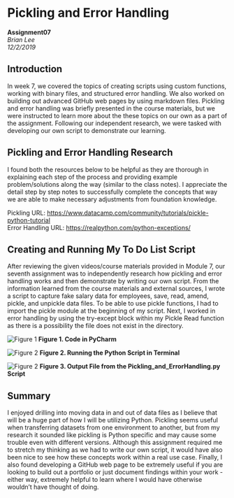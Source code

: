 # Pickling and Error Handling
**Assignment07**  
*Brian Lee*  
*12/2/2019*   

## Introduction
In week 7, we covered the topics of creating scripts using custom functions, working with binary files, and structured error handling. We also worked on building out advanced GitHub web pages by using markdown files. Pickling and error handling was briefly presented in the course materials, but we were instructed to learn more about the these topics on our own as a part of the assignment. Following our independent research, we were tasked with developing our own script to demonstrate our learning.

## Pickling and Error Handling Research
I found both the resources below to be helpful as they are thorough in explaining each step of the process and providing example problem/solutions along the way (similar to the class notes). I appreciate the detail step by step notes to successfully complete the concepts that way we are able to make necessary adjustments from foundation knowledge.

Pickling URL: https://www.datacamp.com/community/tutorials/pickle-python-tutorial  
Error Handling URL: https://realpython.com/python-exceptions/

## Creating and Running My To Do List Script
After reviewing the given videos/course materials provided in Module 7, our seventh assignment was to independently research how pickling and error handling works and then demonstrate by writing our own script. From the information learned from the course materials and external sources, I wrote a script to capture fake salary data for employees, save, read, amend, pickle, and unpickle data files. To be able to use pickle functions, I had to import the pickle module at the beginning of my script. Next, I worked in error handling by using the try-except block within my Pickle Read function as there is a possibility the file does not exist in the directory.

![Figure 1](https://bslee6555.github.io/IntroToProg-Python_Mod07/Screen%20Shot%202019-12-02%20at%2011.09.35%20AM.png "Figure 1")
**Figure 1. Code in PyCharm**

![Figure 2](https://bslee6555.github.io/IntroToProg-Python_Mod07/Screen%20Shot%202019-12-02%20at%2011.12.03%20AM.png "Figure 1")
**Figure 2. Running the Python Script in Terminal**

![Figure 2](https://bslee6555.github.io/IntroToProg-Python_Mod07/Screen%20Shot%202019-12-02%20at%2011.13.12%20AM.png "Figure 1")
**Figure 3. Output File from the Pickling_and_ErrorHandling.py Script**

## Summary
I enjoyed drilling into moving data in and out of data files as I believe that will be a huge part of how I will be utilizing Python. Pickling seems useful when transferring datasets from one environment to another, but from my research it sounded like pickling is Python specific and may cause some trouble even with different versions. Although this assignment required me to stretch my thinking as we had to write our own script, it would have also been nice to see how these concepts work within a real use case. Finally, I also found developing a GitHub web page to be extremely useful if you are looking to build out a portfolio or just document findings within your work - either way, extremely helpful to learn where I would have otherwise wouldn’t have thought of doing.
